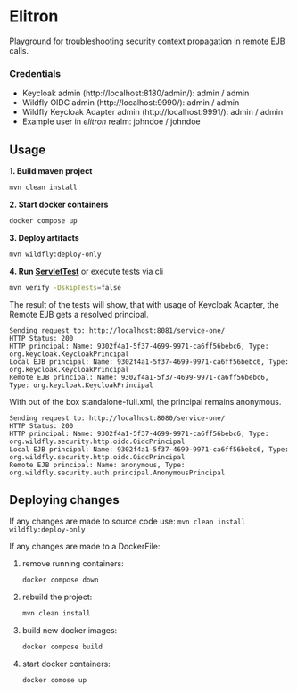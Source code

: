 # Elitron

Playground for troubleshooting security context propagation in remote EJB calls.

### Credentials

* Keycloak admin (http://localhost:8180/admin/): admin / admin
* Wildfly OIDC admin (http://localhost:9990/): admin / admin
* Wildfly Keycloak Adapter admin (http://localhost:9991/): admin / admin
* Example user in _elitron_ realm: johndoe / johndoe

## Usage

**1. Build maven project**
```bash
mvn clean install
```

**2. Start docker containers**
```bash
docker compose up
```

**3. Deploy artifacts**
```bash
mvn wildfly:deploy-only
```

**4. Run [ServletTest](code/tests/src/test/java/com/mihas/security/tests/ServletTest.java)**
or execute tests via cli
```bash
mvn verify -DskipTests=false
```

The result of the tests will show, that with usage of Keycloak Adapter, the Remote EJB gets a resolved principal.
```text
Sending request to: http://localhost:8081/service-one/
HTTP Status: 200
HTTP principal: Name: 9302f4a1-5f37-4699-9971-ca6ff56bebc6, Type: org.keycloak.KeycloakPrincipal
Local EJB principal: Name: 9302f4a1-5f37-4699-9971-ca6ff56bebc6, Type: org.keycloak.KeycloakPrincipal
Remote EJB principal: Name: 9302f4a1-5f37-4699-9971-ca6ff56bebc6, Type: org.keycloak.KeycloakPrincipal

```
With out of the box standalone-full.xml, the principal remains anonymous.
```text
Sending request to: http://localhost:8080/service-one/
HTTP Status: 200
HTTP principal: Name: 9302f4a1-5f37-4699-9971-ca6ff56bebc6, Type: org.wildfly.security.http.oidc.OidcPrincipal
Local EJB principal: Name: 9302f4a1-5f37-4699-9971-ca6ff56bebc6, Type: org.wildfly.security.http.oidc.OidcPrincipal
Remote EJB principal: Name: anonymous, Type: org.wildfly.security.auth.principal.AnonymousPrincipal
```

## Deploying changes
If any changes are made to source code use: `mvn clean install wildfly:deploy-only`

If any changes are made to a DockerFile:
1. remove running containers:
    ```bash 
    docker compose down
    ```
2. rebuild the project:
    ```bash 
    mvn clean install
    ```
3. build new docker images: 
    ```bash 
   docker compose build
    ```
4. start docker containers: 
    ```bash 
   docker comose up
    ```
